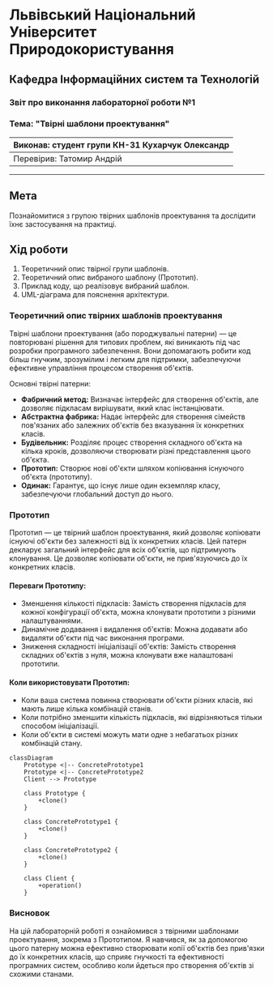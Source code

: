 # Львівський Національний Університет Природокористування

## Кафедра Інформаційних систем та Технологій

### Звіт про виконання лабораторної роботи №1

### Тема: "Твірні шаблони проектування"

| Виконав: студент групи КН-31 Кухарчук Олександр |
| ----------------------------------------------- |
| Перевірив: Татомир Андрій                       |

---

## Мета

Познайомитися з групою твірних шаблонів проектування та дослідити їхнє застосування на практиці.

## Хід роботи

1. Теоретичний опис твірної групи шаблонів.
2. Теоретичний опис вибраного шаблону (Прототип).
3. Приклад коду, що реалізовує вибраний шаблон.
4. UML-діаграма для пояснення архітектури.

### Теоретичний опис твірних шаблонів проектування

Твірні шаблони проектування (або породжувальні патерни) — це повторювані рішення для типових проблем, які виникають під час розробки програмного забезпечення. Вони допомагають робити код більш гнучким, зрозумілим і легким для підтримки, забезпечуючи ефективне управління процесом створення об'єктів.

Основні твірні патерни:

- **Фабричний метод:** Визначає інтерфейс для створення об'єктів, але дозволяє підкласам вирішувати, який клас інстанціювати.
- **Абстрактна фабрика:** Надає інтерфейс для створення сімейств пов'язаних або залежних об'єктів без вказування їх конкретних класів.
- **Будівельник:** Розділяє процес створення складного об'єкта на кілька кроків, дозволяючи створювати різні представлення цього об'єкта.
- **Прототип:** Створює нові об'єкти шляхом копіювання існуючого об'єкта (прототипу).
- **Одинак:** Гарантує, що існує лише один екземпляр класу, забезпечуючи глобальний доступ до нього.

### Прототип

Прототип — це твірний шаблон проектування, який дозволяє копіювати існуючі об'єкти без залежності від їх конкретних класів. Цей патерн декларує загальний інтерфейс для всіх об'єктів, що підтримують клонування. Це дозволяє копіювати об'єкти, не прив'язуючись до їх конкретних класів.

#### Переваги Прототипу:

- Зменшення кількості підкласів: Замість створення підкласів для кожної конфігурації об'єкта, можна клонувати прототипи з різними налаштуваннями.
- Динамічне додавання і видалення об'єктів: Можна додавати або видаляти об'єкти під час виконання програми.
- Зниження складності ініціалізації об'єктів: Замість створення складних об'єктів з нуля, можна клонувати вже налаштовані прототипи.

#### Коли використовувати Прототип:

- Коли ваша система повинна створювати об'єкти різних класів, які мають лише кілька комбінацій станів.
- Коли потрібно зменшити кількість підкласів, які відрізняються тільки способом ініціалізації.
- Коли об'єкти в системі можуть мати одне з небагатьох різних комбінацій стану.

```mermaid
classDiagram
    Prototype <|-- ConcretePrototype1
    Prototype <|-- ConcretePrototype2
    Client --> Prototype

    class Prototype {
        +clone()
    }

    class ConcretePrototype1 {
        +clone()
    }

    class ConcretePrototype2 {
        +clone()
    }

    class Client {
        +operation()
    }
```

### Висновок

На цій лабораторній роботі я ознайомився з твірними шаблонами проектування, зокрема з Прототипом. Я навчився, як за допомогою цього патерну можна ефективно створювати копії об'єктів без прив'язки до їх конкретних класів, що сприяє гнучкості та ефективності програмних систем, особливо коли йдеться про створення об'єктів зі схожими станами.
